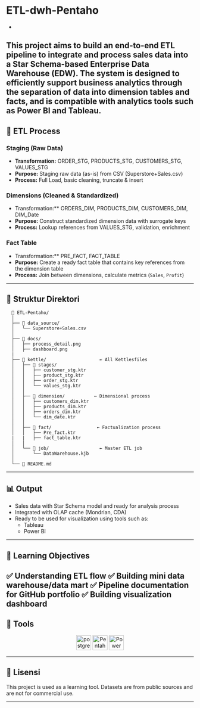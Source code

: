 # ETL-dwh-Pentaho
-
This project aims to build an end-to-end ETL pipeline to integrate and process sales data into a Star Schema-based Enterprise Data Warehouse (EDW). The system is designed to efficiently support business analytics through the separation of data into dimension tables and facts, and is compatible with analytics tools such as Power BI and Tableau.
---

## 🔁 ETL Process

### Staging (Raw Data)
- **Transformation:** ORDER_STG, PRODUCTS_STG, CUSTOMERS_STG, VALUES_STG
- **Purpose:** Staging raw data (as-is) from CSV (Superstore+Sales.csv)
- **Process:** Full Load, basic cleaning, truncate & insert

### Dimensions (Cleaned & Standardized)
- Transformation:** ORDERS_DIM, PRODUCTS_DIM, CUSTOMERS_DIM, DIM_Date
- **Purpose:** Construct standardized dimension data with surrogate keys
- **Process:** Lookup references from VALUES_STG, validation, enrichment

### Fact Table 
- Transformation:** PRE_FACT, FACT_TABLE
- **Purpose:** Create a ready fact table that contains key references from the dimension table
- **Process:** Join between dimensions, calculate metrics (`Sales`, `Profit`)


---

## 📂 Struktur Direktori
      📁 ETL-Pentaho/
      │
      ├── 📁 data_source/                
      │   └── Superstore+Sales.csv
      │
      ├── 📁 docs/                     
      │   ├── process_detail.png
      │   ├── dashboard.png
      |
      ├── 📁 kettle/                    ← All Kettlesfiles
      │   ├── 📁 stages/               
      │   │   ├── customer_stg.ktr
      │   │   ├── product_stg.ktr
      │   │   ├── order_stg.ktr
      │   │   └── values_stg.ktr
      │   │
      │   ├── 📁 dimension/           ← Dimensional process  
      │   │   ├── customers_dim.ktr
      │   │   ├── products_dim.ktr
      │   │   ├── orders_dim.ktr
      │   │   └── dim_date.ktr
      │   │
      │   ├── 📁 fact/                 ← Factualization process
      │   │   ├── Pre_fact.ktr 
      |   |   ├── fact_table.ktr
      │   │
      │   └── 📁 job/                   ← Master ETL job
      │       └── DataWarehouse.kjb
      │
      └── 📄 README.md                 


---

## 📊 Output

- Sales data with Star Schema model and ready for analysis process
- Integrated with OLAP cache (Mondrian, CDA)
- Ready to be used for visualization using tools such as:
  - Tableau
  - Power BI
---

## 🧠 Learning Objectives

✅ Understanding ETL flow 
✅ Building mini data warehouse/data mart
✅ Pipeline documentation for GitHub portfolio
✅ Building visualization dashboard
---

## 🧰 Tools
<p align="center">
  <img src="https://img.icons8.com/?size=256&id=38561&format=png" alt="postgre" width="40">
  <img src="https://www.datageeks.pl/images/Article-images/102-How-to-open-Microsoft-XLSB/pdi.png" alt="Pentaho PDI" width="40" />
  <img src="https://upload.wikimedia.org/wikipedia/commons/c/cf/New_Power_BI_Logo.svg" alt="Power BI" width="40" />
</p>

---

## 🧾 Lisensi

This project is used as a learning tool. Datasets are from public sources and are not for commercial use.

---

